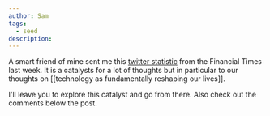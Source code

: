 ```yaml
---
author: Sam
tags:
  - seed
description:
---
```

A smart friend of mine sent me this [twitter statistic](https://twitter.com/jburnmurdoch/status/1750849189834022932) from the Financial Times last week. It is a catalysts for a lot of thoughts but in particular to our thoughts on [[technology as fundamentally reshaping our lives]].

I'll leave you to explore this catalyst and go from there. Also check out the comments below the post.